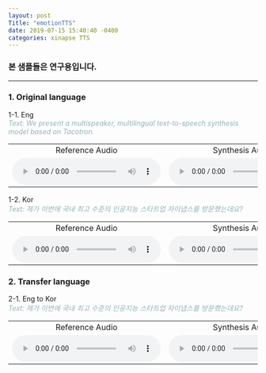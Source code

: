 ```yaml
---
layout: post
Title: "emotionTTS"
date: 2019-07-15 15:40:40 -0400
categories: xinapse TTS
---
```



<h3>본 샘플들은 연구용입니다.</h3>
<hr>
<h3 align="left">1. Original language</h3>
  1-1. Eng<br>
   <I><span style="color:#92B3B7">Text: We present a multispeaker, multilingual text-to-speech synthesis model based on Tacotron.</span></I>
<table>
  <tr>      
    <td align="center">Reference Audio </td>
    <td align="center">Synthesis Audio </td>
  </tr>
  <tr>
    <td align="center"><audio src="/audio_samples/reference.wav" controls=""></audio></td>
    <td align="center"><audio src="/audio_samples/synthesis.wav" controls=""></audio></td>
  </tr>
</table>
  1-2. Kor<br>
  <I><span style="color:#92B3B7">Text: 제가 이번에 국내 최고 수준의 인공지능 스타트업 자이냅스를 방문했는데요?</span></I>
<table>
  <tr>      
    <td align="center">Reference Audio </td>
    <td align="center">Synthesis Audio </td>
  </tr>
  <tr>
    <td align="center"><audio src="/audio_samples/reference2.wav" controls=""></audio></td>
    <td align="center"><audio src="/audio_samples/synthesis2.wav" controls=""></audio></td>
  </tr>
</table>
<h3 align="left">2. Transfer language</h3>
  2-1. Eng to Kor<br>
    <I><span style="color:#92B3B7">Text: 제가 이번에 국내 최고 수준의 인공지능 스타트업 자이냅스를 방문했는데요?</span></I>
<table>
  <tr>      
    <td align="center">Reference Audio </td>
    <td align="center">Synthesis Audio </td>
  </tr>
  <tr>
    <td align="center"><audio src="/audio_samples/reference3.wav" controls=""></audio></td>
    <td align="center"><audio src="/audio_samples/synthesis3.wav" controls=""></audio></td>
  </tr>
</table>

